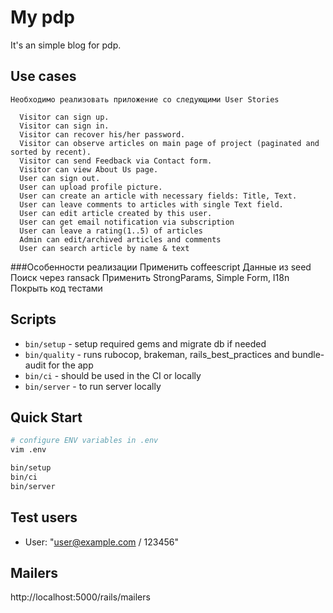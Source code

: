 # My pdp

It's an simple blog for pdp.

## Use cases
```
Необходимо реализовать приложение со следующими User Stories

  Visitor can sign up.
  Visitor can sign in.
  Visitor can recover his/her password.
  Visitor can observe articles on main page of project (paginated and sorted by recent).
  Visitor can send Feedback via Contact form.
  Visitor can view About Us page.
  User can sign out.
  User can upload profile picture.
  User can create an article with necessary fields: Title, Text.
  User can leave comments to articles with single Text field.
  User can edit article created by this user.
  User can get email notification via subscription
  User can leave a rating(1..5) of articles
  Admin can edit/archived articles and comments
  User can search article by name & text
```

###Особенности реализации
  Применить coffeescript
  Данные из seed
  Поиск через ransack
  Применить StrongParams, Simple Form, I18n
  Покрыть код тестами


## Scripts

* `bin/setup` - setup required gems and migrate db if needed
* `bin/quality` - runs rubocop, brakeman, rails_best_practices and bundle-audit for the app
* `bin/ci` - should be used in the CI or locally
* `bin/server` - to run server locally

## Quick Start

```bash
# configure ENV variables in .env
vim .env

bin/setup
bin/ci
bin/server
```

## Test users

  - User: "user@example.com / 123456"

## Mailers

  http://localhost:5000/rails/mailers
